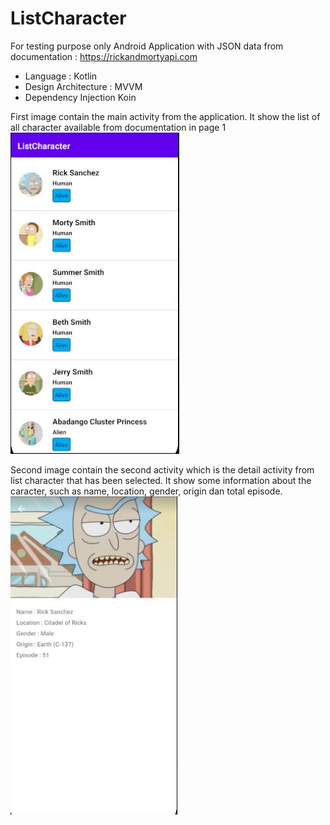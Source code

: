 # ListCharacter
For testing purpose only
Android Application with JSON data from documentation : https://rickandmortyapi.com
- Language : Kotlin
- Design Architecture : MVVM
- Dependency Injection Koin

First image contain the main activity from the application. It show the list of all character available from documentation in page 1
![alt text](https://github.com/taqien01/ListCharacter/blob/main/image1.JPG?raw=true)

Second image contain the second activity which is the detail activity from list character that has been selected. It show some information about the caracter, such as name, location, gender, origin dan total episode.
![alt text](https://github.com/taqien01/ListCharacter/blob/main/image2.JPG?raw=true)
